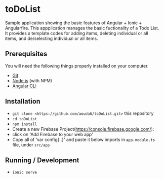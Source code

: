 # toDoList

Sample application showing the basic features of Angular + Ionic + Angularfire. This appplication manages the basic fuctionality of a Todo List. It provides a template codes for adding items, deleting individual or all items, and de/selecting individual or all items. 

## Prerequisites

You will need the following things properly installed on your computer.

* [Git](https://git-scm.com/)
* [Node.js](https://nodejs.org/) (with NPM)
* [Angular CLI](https://cli.angular.io/)

## Installation

* `git clone <https://github.com/aouda6/toDoList.git>` this repository 
* `cd toDoList`
* `npm install`
* Create a new Firebase Project(https://console.firebase.google.com/):
* click on 'Add Firebase to your web app'  
* Copy all of 'var config{..}' and paste it below imports in `app.module.ts` file, under `src/app`

## Running / Development

* `ionic serve`
